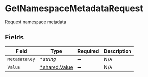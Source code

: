 # GetNamespaceMetadataRequest

Request namespace metadata


## Fields

| Field                                                | Type                                                 | Required                                             | Description                                          |
| ---------------------------------------------------- | ---------------------------------------------------- | ---------------------------------------------------- | ---------------------------------------------------- |
| `MetadataKey`                                        | **string*                                            | :heavy_minus_sign:                                   | N/A                                                  |
| `Value`                                              | [*shared.Value](../../../pkg/models/shared/value.md) | :heavy_minus_sign:                                   | N/A                                                  |
